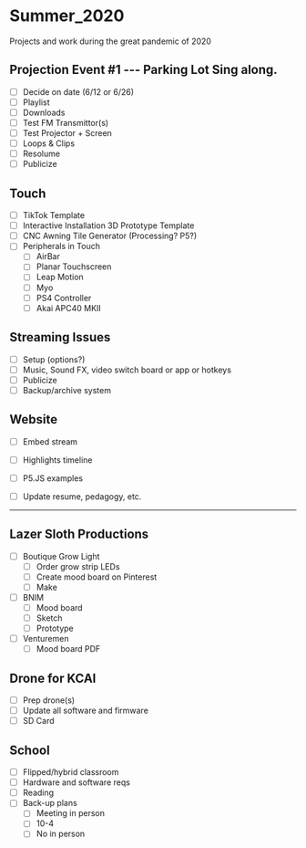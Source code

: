 # Summer_2020
Projects and work during the great pandemic of 2020

## Projection Event #1 --- Parking Lot Sing along.
- [ ] Decide on date (6/12 or 6/26)
- [ ] Playlist
- [ ] Downloads
- [ ] Test FM Transmittor(s)
- [ ] Test Projector + Screen
- [ ] Loops & Clips
- [ ] Resolume 
- [ ] Publicize

## Touch
- [ ] TikTok Template
- [ ] Interactive Installation 3D Prototype Template
- [ ] CNC Awning Tile Generator (Processing? P5?)
- [ ] Peripherals in Touch
  - [ ] AirBar
  - [ ] Planar Touchscreen
  - [ ] Leap Motion
  - [ ] Myo
  - [ ] PS4 Controller
  - [ ] Akai APC40 MKII

## Streaming Issues
  - [ ] Setup (options?)
  - [ ] Music, Sound FX, video switch board or app or hotkeys
  - [ ] Publicize
  - [ ] Backup/archive system

## Website
- [ ] Embed stream
- [ ] Highlights timeline
- [ ] P5.JS examples
- [ ] Update resume, pedagogy, etc.


-------------

## Lazer Sloth Productions
- [ ] Boutique Grow Light
  - [ ] Order grow strip LEDs
  - [ ] Create mood board on Pinterest
  - [ ] Make 
  
- [ ] BNIM
  - [ ] Mood board
  - [ ] Sketch
  - [ ] Prototype
  
- [ ] Venturemen
  - [ ] Mood board PDF

## Drone for KCAI
- [ ] Prep drone(s)
- [ ] Update all software and firmware
- [ ] SD Card

## School
- [ ] Flipped/hybrid classroom
- [ ] Hardware and software reqs
- [ ] Reading
- [ ] Back-up plans
  - [ ] Meeting in person
  - [ ] 10-4
  - [ ] No in person
